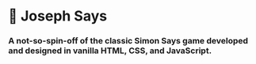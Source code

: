 # 💬 Joseph Says
### A not-so-spin-off of the classic Simon Says game developed and designed in vanilla HTML, CSS, and JavaScript.
